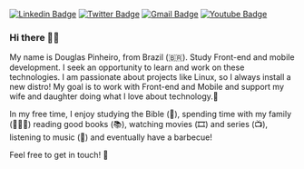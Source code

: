 [![Linkedin Badge](https://img.shields.io/badge/-LinkedIn-blue?style=flat-square&logo=Linkedin&logoColor=white&link=https://www.linkedin.com/in/dgsdev/)](https://www.linkedin.com/in/dgsdev/)
[![Twitter Badge](https://img.shields.io/badge/-Twitter-1ca0f1?style=flat-square&labelColor=1ca0f1&logo=twitter&logoColor=white&link=https://twitter.com/Dgspinheiro)](https://twitter.com/Dgspinheiro)
[![Gmail Badge](https://img.shields.io/badge/-dgspramos@gmail.com-0099cc?style=flat-square&logo=Gmail&logoColor=red&link=mailto:dgspramos@gmail.com)](mailto:dgspramos@gmail.com)
[![Youtube Badge](https://img.shields.io/badge/-Youtube-0099cc?style=flat-square&labelColor=0099cc&logo=youtube&logoColor=red&link=https://www.youtube.com/c/DouglasPinheiroDgs/)](https://www.youtube.com/c/DouglasPinheiroDgs/)



### Hi there 👋🏼

My name is Douglas Pinheiro, from Brazil (🇧🇷). Study Front-end and mobile development. I seek an opportunity to learn and work on these technologies. I am passionate about projects like Linux, so I always install a new distro! My goal is to work with Front-end and Mobile and support my wife and daughter doing what I love about technology.💙

In my free time, I enjoy studying the Bible (📓), spending time with my family (👨‍👨‍👧) reading good books (📚), watching movies (🎞️) and series (📺), listening to music (🎵) and eventually have a barbecue! 

Feel free to get in touch! 🚀





